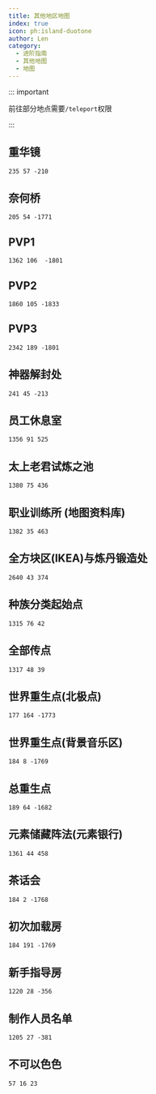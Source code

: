 ```yaml
---
title: 其他地区地图
index: true
icon: ph:island-duotone
author: Len
category:
  - 进阶指南	
  - 其他地图
  - 地图
---
```

:::  important 

前往部分地点需要`/teleport`权限

 :::

## 重华镜

```X,Y,Z
235 57 -210
```

## 奈何桥

```X,Y,Z
205 54 -1771
```
## PVP1

```X,Y,Z
1362 106  -1801
```

## PVP2

```X,Y,Z
1860 105 -1833
```

## PVP3

```X,Y,Z
2342 189 -1801
```

## 神器解封处

```X,Y,Z
241 45 -213
```

## 员工休息室

```X,Y,Z
1356 91 525
```

## 太上老君试炼之池

```X,Y,Z
1380 75 436
```

## 职业训练所 (地图资料库)

```X,Y,Z
1382 35 463
```

## 全方块区(IKEA)与炼丹锻造处

```X,Y,Z
2640 43 374
```

## 种族分类起始点

```X,Y,Z
1315 76 42
```

## 全部传点

```X,Y,Z
1317 48 39
```

## 世界重生点(北极点)

```X,Y,Z
177 164 -1773
```

## 世界重生点(背景音乐区)

```X,Y,Z
184 8 -1769
```

## 总重生点

```X,Y,Z
189 64 -1682
```

## 元素储藏阵法(元素银行)

```X,Y,Z
1361 44 458
```

## 茶话会

```X,Y,Z
184 2 -1768
```

## 初次加载房

```X,Y,Z
184 191 -1769
```

## 新手指导房

```X,Y,Z
1220 28 -356
```

## 制作人员名单

```X,Y,Z
1205 27 -381
```

## 不可以色色

```X,Y,Z
57 16 23
```

